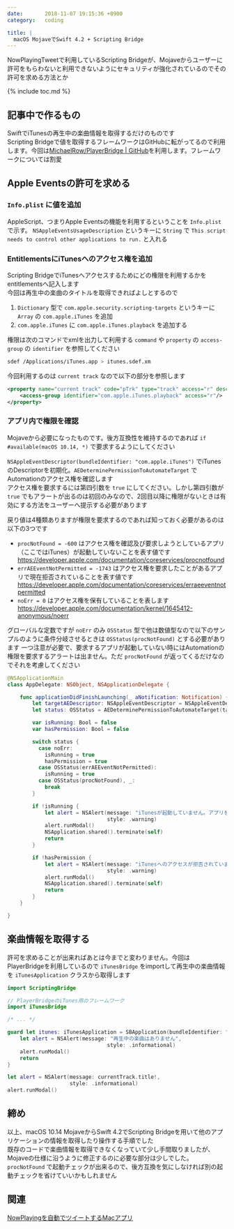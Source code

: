 ```yaml
---
date:       2018-11-07 19:15:36 +0900
category:   coding

title: |
  macOS MojaveでSwift 4.2 + Scripting Bridge
---
```


NowPlayingTweetで利用しているScripting Bridgeが、Mojaveからユーザーに許可をもらわないと利用できないようにセキュリティが強化されているのでその許可を求める方法とか

<!--more-->

{% include toc.md %}

## 記事中で作るもの
SwiftでiTunesの再生中の楽曲情報を取得するだけのものです  
Scripting Bridgeで値を取得するフレームワークはGitHubに転がってるので利用します。今回は[MichaelRow/PlayerBridge \| GitHub](https://github.com/MichaelRow/PlayerBridge)を利用します。フレームワークについては割愛

## Apple Eventsの許可を求める

### `Info.plist` に値を追加
AppleScript、つまりApple Eventsの機能を利用するということを `Info.plist` で示す。 `NSAppleEventsUsageDescription` というキーに `String` で `This script needs to control other applications to run.` と入れる

### EntitlementsにiTunesへのアクセス権を追加
Scripting BridgeでiTunesへアクセスするためにどの権限を利用するかをentitlementsへ記入します  
今回は再生中の楽曲のタイトルを取得できればよしとするので
1. `Dictionary` 型で `com.apple.security.scripting-targets` というキーに `Array` の `com.apple.iTunes` を追加
2. `com.apple.iTunes` に `com.apple.iTunes.playback` を追加する

権限は次のコマンドでxmlを出力して利用する `command` や `property` の `access-group` の `identifier` を参照してください
```sh
sdef /Applications/iTunes.app > itunes.sdef.xm
```

今回利用するのは `current track` なので以下の部分を参照します
```xml
<property name="current track" code="pTrk" type="track" access="r" description="the current targeted track">
    <access-group identifier="com.apple.iTunes.playback" access="r"/>
</property>
```

### アプリ内で権限を確認
Mojaveから必要になったものです。後方互換性を維持するのであれば `if #available(macOS 10.14, *)` で要求するようにしてください

`NSAppleEventDescriptor(bundleIdentifier: "com.apple.iTunes")` でiTunesのDescriptorを初期化。`AEDeterminePermissionToAutomateTarget` でAutomationのアクセス権を確認します  
アクセス権を要求するには第四引数を `true` にしてください。しかし第四引数が `true` でもアラートが出るのは初回のみなので、2回目以降に権限がないときは有効にする方法をユーザーへ提示する必要があります

戻り値は4種類ありますが権限を要求するのであれば知っておく必要があるのは以下の3つです

- `procNotFound = -600` はアクセス権を確認及び要求しようとしているアプリ（ここではiTunes）が起動していないことを表す値です  
<https://developer.apple.com/documentation/coreservices/procnotfound>
- `errAEEventNotPermitted = -1743` はアクセス権を要求したことがあるアプリで現在拒否されていることを表す値です  
<https://developer.apple.com/documentation/coreservices/erraeeventnotpermitted>
- `noErr = 0` はアクセス権を保有していることを表します  
<https://developer.apple.com/documentation/kernel/1645412-anonymous/noerr>

グローバルな定数ですが `noErr` のみ `OSStatus` 型で他は数値型なので以下のサンプルのように条件分岐させるときは `OSStatus(procNotFound)` とする必要があります
一つ注意が必要で、要求するアプリが起動していない時にはAutomationの権限を要求するアラートは出ません。ただ `procNotFound` が返ってくるだけなのでそれを考慮してください

```swift
@NSApplicationMain
class AppDelegate: NSObject, NSApplicationDelegate {

    func applicationDidFinishLaunching(_ aNotification: Notification) {
        let targetAEDescriptor: NSAppleEventDescriptor = NSAppleEventDescriptor(bundleIdentifier: "com.apple.iTunes")
        let status: OSStatus = AEDeterminePermissionToAutomateTarget(targetAEDescriptor.aeDesc, typeWildCard, typeWildCard, true)

        var isRunning: Bool = false
        var hasPermission: Bool = false

        switch status {
          case noErr:
            isRunning = true
            hasPermission = true
          case OSStatus(errAEEventNotPermitted):
            isRunning = true
          case OSStatus(procNotFound), _:
            break
        }

        if !isRunning {
            let alert = NSAlert(message: "iTunesが起動していません。アプリを終了します",
                                style: .warning)
            alert.runModal()
            NSApplication.shared().terminate(self)
            return
        }

        if !hasPermission {
            let alert = NSAlert(message: "iTunesへのアクセスが拒否されています。環境設定のセキュリティとプライバシー＞プライバシー＞オートメーションからこのアプリにiTunesへのアクセスを許可してください。アプリを終了します",
                                style: .warning)
            alert.runModal()
            NSApplication.shared().terminate(self)
            return
        }
    }

}
```

## 楽曲情報を取得する
許可を求めることが出来ればあとは今までと変わりません。今回はPlayerBridgeを利用しているので `iTunesBridge` をimportして再生中の楽曲情報を `iTunesApplication` クラスから取得します
```swift
import ScriptingBridge

// PlayerBridgeのiTunes用のフレームワーク
import iTunesBridge

/* ... */

guard let itunes: iTunesApplication = SBApplication(bundleIdentifier: "com.apple.iTunes") as? iTunesApplication, let currentTrack: iTunesTrack = itunes.currentTrack else {
    let alert = NSAlert(message: "再生中の楽曲はありません",
                                style: .informational)
    alert.runModal()
    return
}

let alert = NSAlert(message: currentTrack.title!,
                    style: .informational)
alert.runModal()
```

## 締め
以上、macOS 10.14 MojaveからSwift 4.2でScripting Bridgeを用いて他のアプリケーションの情報を取得したり操作する手順でした  
既存のコードで楽曲情報を取得できなくなっていて少し手間取りましたが、Mojaveの仕様に沿うように修正するのに必要な部分は少しでした。 `procNotFound` で起動チェックが出来るので、後方互換を気にしなければ別の起動チェックを省けていいかもしれません

## 関連
[NowPlayingを自動でツイートするMacアプリ](2018-02-06-nowplaying-tweet-for-mac.md)


